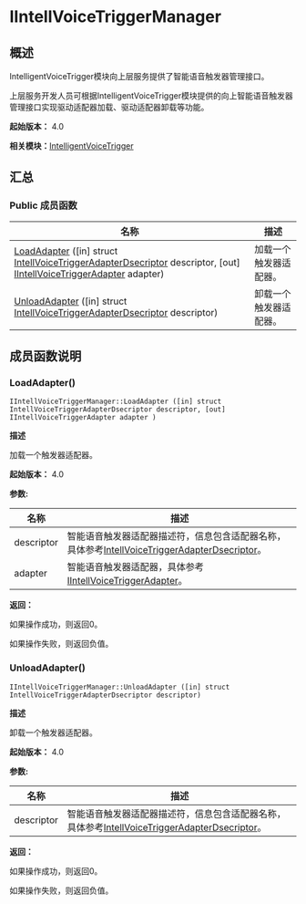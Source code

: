 # IIntellVoiceTriggerManager


## 概述

IntelligentVoiceTrigger模块向上层服务提供了智能语音触发器管理接口。

上层服务开发人员可根据IntelligentVoiceTrigger模块提供的向上智能语音触发器管理接口实现驱动适配器加载、驱动适配器卸载等功能。

**起始版本：** 4.0

**相关模块：**[IntelligentVoiceTrigger](_intelligent_voice_trigger.md)


## 汇总


### Public 成员函数

| 名称 | 描述 | 
| -------- | -------- |
| [LoadAdapter](#loadadapter) ([in] struct [IntellVoiceTriggerAdapterDsecriptor](_intell_voice_trigger_adapter_dsecriptor.md) descriptor, [out] [IIntellVoiceTriggerAdapter](interface_i_intell_voice_trigger_adapter.md) adapter) | 加载一个触发器适配器。  | 
| [UnloadAdapter](#unloadadapter) ([in] struct [IntellVoiceTriggerAdapterDsecriptor](_intell_voice_trigger_adapter_dsecriptor.md) descriptor) | 卸载一个触发器适配器。  | 


## 成员函数说明


### LoadAdapter()

```
IIntellVoiceTriggerManager::LoadAdapter ([in] struct IntellVoiceTriggerAdapterDsecriptor descriptor, [out] IIntellVoiceTriggerAdapter adapter )
```
**描述**

加载一个触发器适配器。

**起始版本：** 4.0

**参数:**

| 名称 | 描述 | 
| -------- | -------- |
| descriptor | 智能语音触发器适配器描述符，信息包含适配器名称，具体参考[IntellVoiceTriggerAdapterDsecriptor](_intell_voice_trigger_adapter_dsecriptor.md)。  | 
| adapter | 智能语音触发器适配器，具体参考[IIntellVoiceTriggerAdapter](interface_i_intell_voice_trigger_adapter.md)。 | 

**返回：**

如果操作成功，则返回0。

如果操作失败，则返回负值。


### UnloadAdapter()

```
IIntellVoiceTriggerManager::UnloadAdapter ([in] struct IntellVoiceTriggerAdapterDsecriptor descriptor)
```
**描述**

卸载一个触发器适配器。

**起始版本：** 4.0

**参数:**

| 名称 | 描述 | 
| -------- | -------- |
| descriptor | 智能语音触发器适配器描述符，信息包含适配器名称，具体参考[IntellVoiceTriggerAdapterDsecriptor](_intell_voice_trigger_adapter_dsecriptor.md)。 | 

**返回：**

如果操作成功，则返回0。

如果操作失败，则返回负值。
